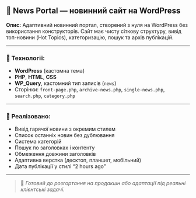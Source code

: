 
## 📰 News Portal — новинний сайт на WordPress

**Опис:**
Адаптивний новинний портал, створений з нуля на WordPress без використання конструкторів. Сайт має чисту сіткову структуру, вивід топ-новини (Hot Topics), категоризацію, пошук та архів публікацій.

---

### 🔧 Технології:

* **WordPress** (кастомна тема)
* **PHP**, **HTML**, **CSS**
* **WP\_Query**, кастомний тип записів (`news`)
* Сторінки: `front-page.php`, `archive-news.php`, `single-news.php`, `search.php`, `category.php`

---

### 📌 Реалізовано:

* Вивід гарячої новини з окремим стилем
* Список останніх новин без дублювання
* Система категорій
* Пошук по заголовках і контенту
* Обмеження довжини заголовків
* Адаптивна верстка (десктоп, планшет, мобільний)
* Дата публікації у стилі “2 hours ago”

---

> 🔗 *Готовий до розгортання на продакшн або адаптації під реальні клієнтські задачі.*
